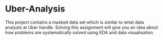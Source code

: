 # Uber-Analysis
This project contains a masked data set which is similar to what data analysts at Uber handle. Solving this assignment will give you an idea about how problems are systematically solved using EDA and data visualisation.
